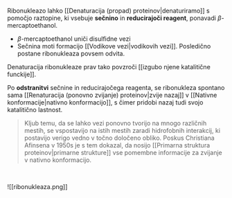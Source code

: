 Ribonukleazo lahko [[Denaturacija (propad) proteinov|denaturiramo]] s pomočjo raztopine, ki vsebuje **sečnino** in **reducirajoči reagent**, ponavadi $\beta$-mercaptoethanol. 
- $\beta$-mercaptoethanol uniči disulfidne vezi
- Sečnina moti formacijo [[Vodikove vezi|vodikovih vezi]]. Posledično postane ribonukleaza povsem odvita.

Denaturacija ribonukleaze prav tako povzroči [[izgubo njene katalitične funckije]].

Po **odstranitvi** sečnine in reducirajočega reagenta, se ribonukleza spontano sama [[Renaturacija (ponovno zvijanje) proteinov|zvije nazaj]] v [[Nativne konformacije|nativno konformacijo]], s čimer pridobi nazaj tudi svojo katalitično lastnost. 

>Kljub temu, da se lahko vezi ponovno tvorijo na mnogo različnih mestih, se vspostavijo na istih mestih zaradi hidrofobnih interakcij, ki postavijo verigo vedno v točno določeno obliko. 
>Poskus Christiana Afinsena v 1950s je s tem dokazal, da nosijo [[Primarna struktura proteinov|primarne strukture]] vse pomembne informacije za zvijanje v nativno konformacijo.

<br>

![[ribonukleaza.png]]